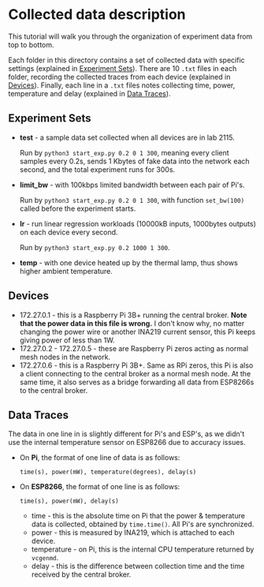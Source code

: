 # Collected data description

This tutorial will walk you through the organization of experiment data from top to bottom. 

Each folder in this directory contains a set of collected data with specific settings (explained in [Experiment Sets](#Experiment-Sets)). There are 10 `.txt` files in each folder, recording the collected traces from each device (explained in [Devices](#Devices)). Finally, each line in a `.txt` files notes collecting time, power, temperature and delay (explained in [Data Traces](#Data-Traces)).

## Experiment Sets

* **test** - a sample data set collected when all devices are in lab 2115.

  Run by `python3 start_exp.py 0.2 0 1 300`, meaning every client samples every 0.2s, sends 1 Kbytes of fake data into the network each second, and the total experiment runs for 300s.

* **limit_bw** - with 100kbps limited bandwidth between each pair of Pi's.

  Run by `python3 start_exp.py 0.2 0 1 300`, with function `set_bw(100)` called before the experiment starts.

* **lr** - run linear regression workloads (10000kB inputs, 1000bytes outputs) on each device every second.

  Run by `python3 start_exp.py 0.2 1000 1 300`.

* **temp** - with one device heated up by the thermal lamp, thus shows higher ambient temperature.

## Devices

* 172.27.0.1 - this is a Raspberry Pi 3B+ running the central broker. **Note that the power data in this file is wrong.** I don't know why, no matter changing the power wire or another INA219 current sensor, this Pi keeps giving power of less than 1W.
* 172.27.0.2 - 172.27.0.5 - these are Raspberry Pi zeros acting as normal mesh nodes in the network.
* 172.27.0.6 - this is a Raspberry Pi 3B+. Same as RPi zeros, this Pi is also a client connecting to the central broker as a normal mesh node. At the same time, it also serves as a bridge forwarding all data from ESP8266s to the central broker.

## Data Traces

The data in one line in is slightly different for Pi's and ESP's, as we didn't use the internal temperature sensor on ESP8266 due to accuracy issues.

* On **Pi**, the format of one line of data is as follows:

  ```
  time(s), power(mW), temperature(degrees), delay(s)
  ```

* On **ESP8266**, the format of one line is as follows:

  ```
  time(s), power(mW), delay(s)
  ```

  * time - this is the absolute time on Pi that the power & temperature data is collected, obtained by `time.time()`. All Pi's are synchronized.
  * power - this is measured by INA219, which is attached to each device.
  * temperature - on Pi, this is the internal CPU temperature returned by `vcgenmd`.
  * delay - this is the difference between collection time and the time received by the central broker.